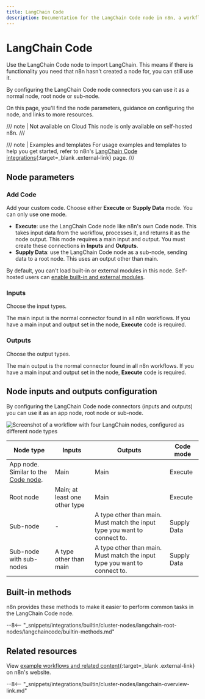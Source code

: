 ```yaml
---
title: LangChain Code
description: Documentation for the LangChain Code node in n8n, a workflow automation platform. Includes details of operations and configuration, and links to examples and credentials information.
---
```


# LangChain Code

Use the LangChain Code node to import LangChain. This means if there is functionality you need that n8n hasn't created a node for, you can still use it.

By configuring the LangChain Code node connectors you can use it as a normal node, root node or sub-node.

On this page, you'll find the node parameters, guidance on configuring the node, and links to more resources.

/// note | Not available on Cloud
This node is only available on self-hosted n8n.
///

/// note | Examples and templates
For usage examples and templates to help you get started, refer to n8n's [LangChain Code integrations](https://n8n.io/integrations/langchain-code/){:target=_blank .external-link} page.
///	

## Node parameters

### Add Code

Add your custom code. Choose either **Execute** or **Supply Data** mode. You can only use one mode.

* **Execute**: use the LangChain Code node like n8n's own Code node. This takes input data from the workflow, processes it, and returns it as the node output. This mode requires a main input and output. You must create these connections in **Inputs** and **Outputs**.
* **Supply Data**: use the LangChain Code node as a sub-node, sending data to a root node. This uses an output other than main.

By default, you can't load built-in or external modules in this node. Self-hosted users can [enable built-in and external modules](/hosting/environment-variables/configuration-methods/).

### Inputs

Choose the input types. 

The main input is the normal connector found in all n8n workflows. If you have a main input and output set in the node, **Execute** code is required.

### Outputs

Choose the output types. 

The main output is the normal connector found in all n8n workflows. If you have a main input and output set in the node, **Execute** code is required.

## Node inputs and outputs configuration

By configuring the LangChain Code node connectors (inputs and outputs) you can use it as an app node, root node or sub-node.

![Screenshot of a workflow with four LangChain nodes, configured as different node types](/_images/integrations/builtin/cluster-nodes/langchaincode/create-node-types.png)

| Node type | Inputs | Outputs | Code mode |
| --------- | ------ | ------- | --------- |
| App node. Similar to the [Code node](/integrations/builtin/core-nodes/n8n-nodes-base.code/). | Main | Main | Execute |
| Root node | Main; at least one other type | Main | Execute |
| Sub-node | - | A type other than main. Must match the input type you want to connect to. | Supply Data |
| Sub-node with sub-nodes | A type other than main |A type other than main. Must match the input type you want to connect to. | Supply Data |

## Built-in methods

n8n provides these methods to make it easier to perform common tasks in the LangChain Code node.

--8<-- "_snippets/integrations/builtin/cluster-nodes/langchain-root-nodes/langchaincode/builtin-methods.md"

## Related resources

View [example workflows and related content](https://n8n.io/integrations/langchain-code/){:target=_blank .external-link} on n8n's website.

--8<-- "_snippets/integrations/builtin/cluster-nodes/langchain-overview-link.md"
